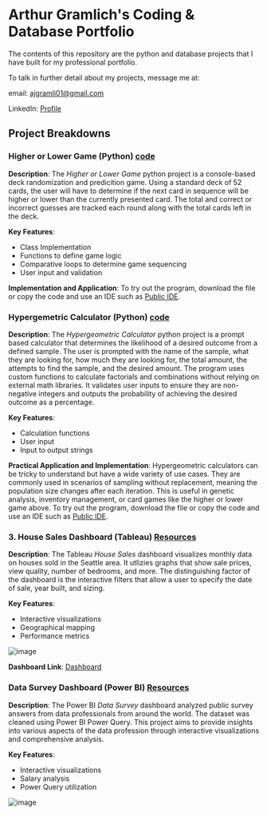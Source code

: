 # Arthur Gramlich's Coding & Database Portfolio
The contents of this repository are the python and database projects that I have built for my professional portfolio. 

To talk in further detail about my projects, message me at: 

email: ajgramli01@gmail.com

LinkedIn: [Profile](https://www.linkedin.com/in/arthurgramlich/)

## Project Breakdowns
### Higher or Lower Game (Python) [code](HigherLowerGame.py)
**Description**: The _Higher or Lower Game_ python project is a console-based deck randomization and predicition game. Using a standard deck of 52 cards, the user will have to determine if the next card in sequence will be higher or lower than the currently presented card. The total and correct or incorrect guesses are tracked each round along with the total cards left in the deck.

**Key Features**:
+ Class Implementation
+ Functions to define game logic
+ Comparative loops to determine game sequencing
+ User input and validation

**Implementation and Application**: To try out the program, download the file or copy the code and use an IDE such as [Public IDE](https://www.online-python.com/).

### Hypergemetric Calculator (Python) [code](Hypergeometric_Calculator.py)
**Description**: The _Hypergeometric Calculator_ python project is a prompt based calculator that determines the likelihood of a desired outcome from a defined sample. The user is prompted with the name of the sample, what they are looking for, how much they are looking for, the total amount, the attempts to find the sample, and the desired amount. The program uses custom functions to calculate factorials and combinations without relying on external math libraries. It validates user inputs to ensure they are non-negative integers and outputs the probability of achieving the desired outcome as a percentage.

**Key Features**:
+ Calculation functions
+ User input
+ Input to output strings

**Practical Application and Implementation**: Hypergeometric calculators can be tricky to understand but have a wide variety of use cases. They are commonly used in scenarios of sampling without replacement, meaning the population size changes after each iteration. This is useful in genetic analysis, inventory management, or card games like the higher or lower game above. To try out the program, download the file or copy the code and use an IDE such as [Public IDE](https://www.online-python.com/).

### 3. House Sales Dashboard (Tableau) [Resources](Tableau%20House%20Sales%20Resources/)
**Description**: The Tableau _House Sales_ dashboard visualizes monthly data on houses sold in the Seattle area. It utlizies graphs that show sale prices, view quality, number of bedrooms, and more. The distinguishing factor of the dashboard is the interactive filters that allow a user to specify the date of sale, year built, and sizing. 

**Key Features**:
+ Interactive visualizations
+ Geographical mapping
+ Performance metrics

![image](https://github.com/user-attachments/assets/72158505-8d4c-4795-adb9-5e5e756117de)

**Dashboard Link**: [Dashboard](https://public.tableau.com/app/profile/arthur.gramlich/viz/HouseSalesDashboard_17409782570120/Dashboard1)

### Data Survey Dashboard (Power BI) [Resources](Power%BI%Data%Survey%Resources/)
**Description**: The Power BI _Data Survey_ dashboard analyzed public survey answers from data professionals from around the world. The dataset was cleaned using Power BI Power Query. This project aims to provide insights into various aspects of the data profession through interactive visualizations and comprehensive analysis. 

**Key Features**:
+ Interactive visualizations
+ Salary analysis
+ Power Query utilization

![image](https://github.com/user-attachments/assets/f76080a5-aaae-48f4-a2ba-ec518cbdf705)

